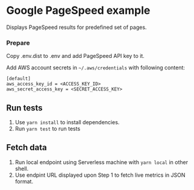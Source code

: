 # Google PageSpeed example

Displays PageSpeed results for predefined set of pages.

### Prepare
Copy .env.dist to .env and add PageSpeed API key to it.
 
Add AWS account secrets in `~/.aws/credentials` with following content:

```
[default]
aws_access_key_id = <ACCESS_KEY_ID>
aws_secret_access_key = <SECRET_ACCESS_KEY>
```

## Run tests

  1. Use `yarn install` to install dependencies.
  2. Run `yarn test` to run tests

## Fetch data

  1. Run local endpoint using Serverless machine with `yarn local` in other shell.
  2. Use endpint URL displayed upon Step 1 to fetch live metrics in JSON format.
